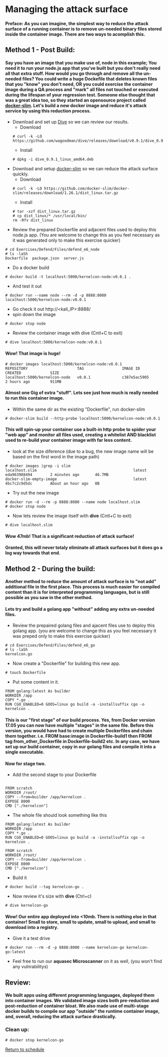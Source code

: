 # Managing the attack surface

#### Preface: As you can imagine, the simplest way to reduce the attack surface of a running container is to remove un-needed binary files stored inside the container image. There are two ways to acomplish this.
## Method 1 - Post Build: 
#### Say you have an image that you make use of, __node__ in this example; You need it to run your node.js app that you've built but you don't really need all that extra stuff. How would you go through and remove all the un-needed files? You could write a huge __Dockefile__ that deletes known files that you "know" you don't need, OR you could exercise the container image during a QA process and "mark" all files not touched or executed during the lifespan of your regression test. Someone else thought that was a great idea too, so they started an opensource project called [docker-slim](https://github.com/docker-slim/docker-slim). Let's build a new docker image and reduce it's attack service by using this reduction process.
- Download and set up [Dive](https://github.com/wagoodman/dive) so we can review our results.
    - Download
    ```
    # curl -k -LO https://github.com/wagoodman/dive/releases/download/v0.9.1/dive_0.9.1_linux_amd64.deb
    ```  
    - Install
    ```
    # dpkg -i dive_0.9.1_linux_amd64.deb
    ```
- Download and setup [docker-slim](https://github.com/docker-slim/docker-slim) so we can reduce the attack surface quickly.
    - Download
    ```
    # curl -k -LO https://github.com/docker-slim/docker-slim/releases/download/1.26.1/dist_linux.tar.gz
    ```
    - Install
    ```
    # tar -xzf dist_linux.tar.gz
    # cp dist_linux/* /usr/local/bin/
    rm -Rfv dist_linux
    ```
- Review the prepared Dockerfile and adjacent files used to deploy this node.js app. (You are welcome to change this as you feel necessary as it was generated only to make this exercise quicker)
```
# cd Exercises/Defend/Files/defend_e6_node
# ls -laSh
Dockerfile  package.json  server.js
```
- Do a docker build
```
# docker build -t localhost:5000/kernelcon-node:v0.0.1 .
```
- And test it out
```
# docker run --name node --rm -d -p 8888:8080 localhost:5000/kernelcon-node:v0.0.1
```
- Go check it out http://<kali_IP>:8888/
- spin down the image
```
# docker stop node
```
- Review the container image with dive  (Cntl+C to exit)
```
# dive localhost:5000/kernelcon-node:v0.0.1
```
#### Wow! That image is huge!
```
# docker images localhost:5000/kernelcon-node:v0.0.1
REPOSITORY                      TAG                 IMAGE ID            CREATED             SIZE
localhost:5000/kernelcon-node   v0.0.1              c387e5ac5905        2 hours ago         911MB
```
#### Almost one Gig of extra "stuff". Lets see just how much is really needed to run this container image.
- Within the same dir as the existing "Dockerfile", run docker-slim
```
# docker-slim build --http-probe localhost:5000/kernelcon-node:v0.0.1
```
#### This will spin-up your container use a built-in http probe to spider your "web app" and monitor all files used, creating a whitelist AND blacklist used to re-build your container image with far less content.
- look at the size diference (due to a bug, the new image name will be based on the first word in the image path)
```
# docker images |grep -i slim
localhost.slim                                           latest              eda963988494        2 minutes ago       46.7MB
docker-slim-empty-image                                  latest              4bc7c2c9d5dc        About an hour ago   0B
```
- Try out the new image
```
# docker run -d --rm -p 8888:8080 --name node localhost.slim
# docker stop node
```
- Now lets review the image itself with __dive__ (Cntl+C to exit)
```
# dive localhost.slim
```
#### Wow 47mb! That is a significant reduction of attack surface!
#### Granted, this will never totaly eliminate all attack surfaces but it does go a log way towards that end.

## Method 2 - During the build: 
#### Another method to reduce the amount of attack surface is to "not add" additional file in the first place. This process is much easier for compiled content than it is for interpreted programming languages, but is still possible as you saw in the other method.

#### Lets try and build a golang app "without" adding any extra un-needed files.

- Review the prepaired golang files and ajacent files use to deploy this golang app. (you are welcome to change this as you feel necessary it was preped only to make this exercise quicker)
```
# cd Exercises/Defend/Files/defend_e6_go
# ls -laSh
kernelcon.go
```
- Now create a "Dockerfile" for building this new app.
```
# touch Dockerfile
```
- Put some content in it.
```
FROM golang:latest As builder
WORKDIR /app
COPY *.go .
RUN CGO_ENABLED=0 GOOS=linux go build -a -installsuffix cgo -o kernelcon .

```
#### This is our "first stage" of our build process. Yes, from Docker version 17.05 you can now have multiple "stages" in the same file. Before this version, you would have had to create multiple Dockerfiles and chain them together. i.e. FROM base:image in Dockerfile-build1 then FROM tag:from_other_Dockerfile in Dockerfile-build2 etc. In any case, we have set up our build container, copy in our golang files and compile it into a single executable.

#### Now for stage two.
- Add the second stage to your Dockerfile
```

FROM scratch  
WORKDIR /root/
COPY --from=builder /app/kernelcon .
EXPOSE 8000
CMD ["./kernelcon"] 
```
- The whole file should look something like this
```
FROM golang:latest As builder
WORKDIR /app
COPY *.go .
RUN CGO_ENABLED=0 GOOS=linux go build -a -installsuffix cgo -o kernelcon .

FROM scratch  
WORKDIR /root/
COPY --from=builder /app/kernelcon .
EXPOSE 8000
CMD ["./kernelcon"] 
```
- Build it
```
# docker build --tag kernelcon-go .
```
- Now review it's size with __dive__ (Ctrl+c)
```
# dive kernelcon-go
```
#### Wow! Our entire app deployed into <10mb. There is nothing else in that container! Small to store, small to update, small to upload, and small to download into a registry. 
- Give it a test drive
```
# docker run --rm -d -p 8888:8000 --name kernelcon-go kernelcon-go:latest
```
- Feel free to run our __aquasec Microscanner__ on it as well, (you won't find any vulnrabilitys)

## Review:
#### We built apps using different programming languages, deployed them into container images. We validated image sizes both pre-reduction and post-reduction of container bloat. We also made use of multi-stage docker builds to compile our app "outside" the runtime container image, and, overall, reducing the attack surface drastically.

### Clean up:
```
# docker stop kernelcon-go
```

[Return to schedule](../../Docs/SCHEDULE.md)
